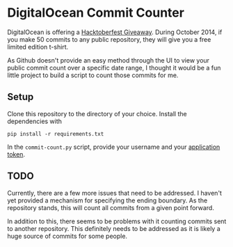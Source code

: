 # DigitalOcean Commit Counter

DigitalOcean is offering a
[Hacktoberfest Giveaway](https://www.digitalocean.com/company/blog/hacktoberfest/).
During October 2014, if you make 50 commits to any public repository, they will
give you a free limited edition t-shirt.

As Github doesn't provide an easy method through the UI to view your public
commit count over a specific date range, I thought it would be a fun little
project to build a script to count those commits for me.

## Setup

Clone this repository to the directory of your choice.  Install the
dependencies with

    pip install -r requirements.txt

In the `commit-count.py` script, provide your username and your
[application token](https://help.github.com/articles/creating-an-access-token-for-command-line-use/).

## TODO

Currently, there are a few more issues that need to be addressed.  I haven't
yet provided a mechanism for specifying the ending boundary.  As the repository
stands, this will count all commits from a given point forward.

In addition to this, there seems to be problems with it counting commits sent
to another repository.  This definitely needs to be addressed as it is likely a
huge source of commits for some people.




